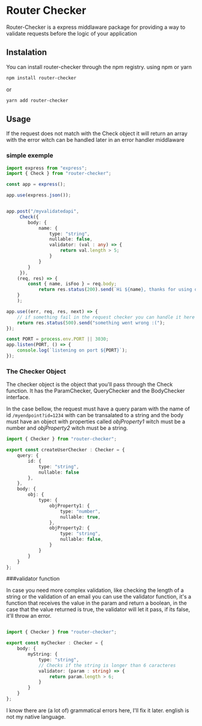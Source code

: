 # Router Checker

Router-Checker is a express middlaware package for providing a way to validate requests before the logic of your application

## Instalation

You can install router-checker through the npm registry. using npm or yarn

```sh
npm install router-checker
```

or

```sh
yarn add router-checker
```

## Usage


If the request does not match with the Check object it will return an array with the error witch can be handled later in an error handler middlaware

### simple exemple

```typescript
import express from "express";
import { Check } from "router-checker";

const app = express();

app.use(express.json());


app.post("/myvalidatedapi",
     Check({
        body: {
            name: {
                type: "string",
                nullable: false,
                validator: (val : any) => {
                    return val.length > 5;
                }   
            }
        }
     }),
    (req, res) => {
        const { name, isFoo } = req.body;
            return res.status(200).send(`Hi ${name}, thanks for using our package!`);
    }
    );

app.use((err, req, res, next) => {
    // if something fail in the request checker you can handle it here
    return res.status(500).send("something went wrong :(");
});

const PORT = process.env.PORT || 3030;
app.listen(PORT, () => {
    console.log(`listening on port ${PORT}`);
});


```


### The Checker Object

The checker object is the object that you'll pass through the Check function.
It has the ParamChecker, QueryChecker and the BodyChecker interface.

In the case bellow, the request must have a query param with the name of id `` /myendpoint?id=1234 `` with can be transalated to a string and the body must have an object with properties called *objProperty1* witch must be a number and *objProperty2* witch must be a string.

```typescript
import { Checker } from "router-checker";

export const createUserChecker : Checker = {
    query: {
        id: {
            type: "string",
            nullable: false
        },
    },
    body: {
        obj: {
            type: {
                objProperty1: {
                    type: "number",
                    nullable: true,
                },
                objProperty2: {
                    type: "string",
                    nullable: false,
                }
            }
        }
    }
};
```

###validator function

In case you need more complex validation, like checking the length of a string or the validation of an email you can use the validator function, it's a function that receives the value in the param and return a boolean, in the case that the value returned is true, the validator will let it pass, if its false, it'll throw an error.

``` typescript

import { Checker } from "router-checker";

export const myChecker : Checker = {
    body: {
        myString: {
            type: "string",
            // Checks if the string is longer than 6 caracteres
            validator: (param : string) => {
                return param.length > 6;
            }
        }
    }
};
```

I know there are (a lot of) grammatical errors here, I'll fix it later. english is not my native language.
